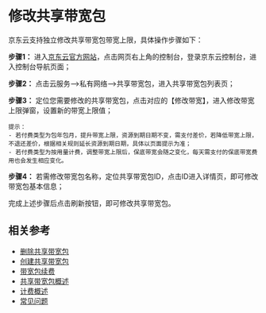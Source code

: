 # 修改共享带宽包

京东云支持独立修改共享带宽包带宽上限，具体操作步骤如下：

**步骤1：** 进入[京东云官方网站](https://www.jdcloud.com/)，点击网页右上角的控制台，登录京东云控制台，进入控制台导航页面；

**步骤2：** 点击云服务-->私有网络-->共享带宽包，进入共享带宽包列表页；

**步骤3：** 定位您需要修改的共享带宽包，点击对应的【修改带宽】，进入修改带宽上限弹窗，设置新的带宽上限值；
```
提示：
- 若付费类型为包年包月，提升带宽上限，资源到期日期不变，需支付差价，若降低带宽上限，不退还差价，根据相关规则延长资源到期日期，具体以页面提示为准；
- 若付费类型为按用量计费，调整带宽上限后，保底带宽会随之变化，每天需支付的保底带宽费用也会发生相应变化。
```

**步骤4：** 若需修改带宽包名称，定位共享带宽包ID，点击ID进入详情页，即可修改带宽包基本信息；
 
完成上述步骤后点击刷新按钮，即可修改共享带宽包。

## 相关参考
- [删除共享带宽包](Delete-Bwp.md)
- [创建共享带宽包](Create-Bwp.md)
- [带宽包续费](Renew-Bwp.md)
- [共享带宽包概述](../Introductions/Bwp-Introduction.md)
- [计费概述](../Pricing/Billing-Overview.md)
- [常见问题](../FAQ/FAQ.md)
